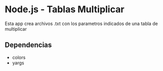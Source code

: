 # Node.js - Tablas Multiplicar

Esta app crea archivos .txt con los parametros indicados de una tabla de multiplicar

## Dependencias

- colors
- yargs

